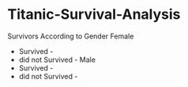 # Titanic-Survival-Analysis

Survivors According to Gender
Female
- Survived -
- did not Survived -
Male
- Survived -
- did not Survived -
